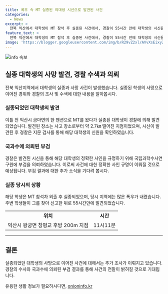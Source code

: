 ```yaml
---
title: 폭우 속 MT 실종된 의대생 시신으로 발견된 사건
categories:
  - News
excerpt: >
  전북 익산에서 대학생이 MT 참석 후 실종된 사건에서, 경찰이 55시간 만에 대학생의 시신을 발견했다. 시신은 의대생 A(22)씨로 확인되었고, 경찰은 국립과학수사연구원에 부검을 의뢰했다. A씨는 MT 참석 후 편의점에 갔다가 실종됐으며, 폭우가 내리던 상황에서 외출했다. 경찰은 A씨의 정확한 사인을 규명하기 위해 조사를 진행 중이다.
feature_text: >
  전북 익산에서 대학생이 MT 참석 후 실종된 사건에서, 경찰이 55시간 만에 대학생의 시신을 발견했다. 시신은 의대생 A(22)씨로 확인되었고, 경찰은 국립과학수사연구원에 부검을 의뢰했다. A씨는 MT 참석 후 편의점에 갔다가 실종됐으며, 폭우가 내리던 상황에서 외출했다. 경찰은 A씨의 정확한 사인을 규명하기 위해 조사를 진행 중이다.
image: 'https://blogger.googleusercontent.com/img/b/R29vZ2xl/AVvXsEixyZcFfHzMRdzZMjFBmAUKJYCLCGyLL1o632UiGVXcaFdKo_bkvkuCioo0uUKlGfBVcT3P84aROyZIXSBEx3Aw5nCQ3pTgDom1WDC4m8eifvWiAmWEEVb4x6G_l8C0QH225ldMjyaFvpxGEBGNO37VmDTDMHGhJPq73UglMfDca1-0aw/s1600/blogspot.png'
---
```


<p><img src="https://blogger.googleusercontent.com/img/b/R29vZ2xl/AVvXsEixyZcFfHzMRdzZMjFBmAUKJYCLCGyLL1o632UiGVXcaFdKo_bkvkuCioo0uUKlGfBVcT3P84aROyZIXSBEx3Aw5nCQ3pTgDom1WDC4m8eifvWiAmWEEVb4x6G_l8C0QH225ldMjyaFvpxGEBGNO37VmDTDMHGhJPq73UglMfDca1-0aw/s1600/blogspot.png" alt="info 속보" /></p>

<h2 data-ke-size="size26">실종 대학생의 사망 발견, 경찰 수색과 의뢰</h2>

<p data-ke-size="size16">전북 익산지역에서 대학생의 실종과 사망 사건이 발생했습니다. 실종된 학생의 사망으로 이어진 경위와 경찰의 조사 및 수색에 대한 내용을 알아봅시다.</p>

<h3>실종되었던 대학생의 발견</h3>

<p data-ke-size="size16">이틀 전 익산시 금마면의 한 펜션으로 MT를 왔다가 실종된 대학생이 경찰에 의해 발견되었습니다. 발견된 장소는 사고 장소로부터 약 2.7㎞ 떨어진 지점이었으며, 시신이 발견된 후 경찰은 지문 검사를 통해 해당 대학생의 신원을 확인하였습니다.</p>

<h3>국과수에 의뢰된 부검</h3>

<p data-ke-size="size16">경찰은 발견된 시신을 통해 해당 대학생의 정확한 사인을 규명하기 위해 국립과학수사연구원에 부검을 의뢰하였습니다. 이로써 사건에 대한 정확한 사인 규명이 이뤄질 것으로 예상됩니다. 부검 결과에 대한 추가 소식을 기다려 봅시다.</p>

<h3>실종 당시의 상황</h3>

<p data-ke-size="size16">해당 학생은 MT 참석차 외출 후 실종되었으며, 당시 지역에는 많은 폭우가 내렸습니다. 주변 학생들이 그를 찾아 신고한 뒤로 55시간만에 발견되었습니다.</p>

<table>
    <tr>
        <td style="text-align: center; height: 17px;"><b>위치</b></td>
        <td style="text-align: center; height: 17px;"><b>시간</b></td>
    </tr>
    <tr>
        <td style="text-align: center; height: 17px;">익산시 왕궁면 창평교 후방 200m 지점</td>
        <td style="text-align: center; height: 17px;">11시11분</td>
    </tr>
</table>

<hr>

<h2 data-ke-size="size26">결론</h2>

<p data-ke-size="size16">실종되었던 대학생의 사망으로 이어진 사건에 대해서는 추가 조사가 이뤄지고 있습니다. 경찰의 수사와 국과수에 의뢰된 부검 결과를 통해 사건의 전말이 밝혀질 것으로 기대됩니다.</p>
유용한 생활 정보가 필요하시다면, <a href="https://onioninfo.kr" rel="dofollow">onioninfo.kr</a>


